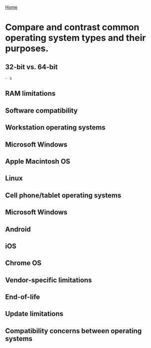 [Home](Readme.md)

# Compare and contrast common operating system types and their purposes.

## 32-bit vs. 64-bit
    - s
## RAM limitations
## Software compatibility
## Workstation operating systems
## Microsoft Windows
## Apple Macintosh OS
## Linux
## Cell phone/tablet operating systems
## Microsoft Windows
## Android
## iOS
## Chrome OS
## Vendor-specific limitations
## End-of-life
## Update limitations
## Compatibility concerns between operating systems